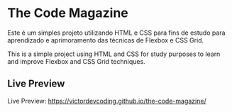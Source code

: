 # The Code Magazine

Este é um simples projeto utilizando HTML e CSS para fins de estudo para aprendizado e aprimoramento das técnicas de Flexbox e CSS Grid.

This is a simple project using HTML and CSS for study purposes to learn and improve Flexbox and CSS Grid techniques.

## Live Preview

Live Preview: https://victordevcoding.github.io/the-code-magazine/

